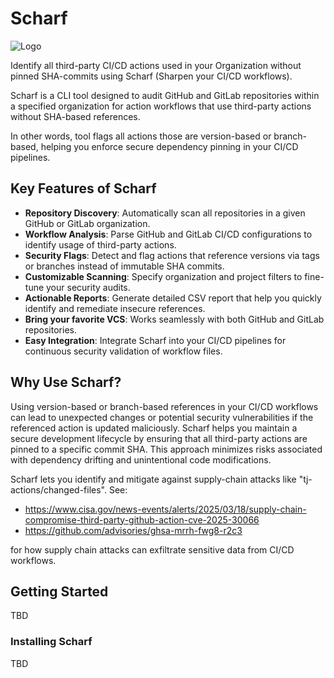 # Scharf
![Logo](https://github.com/cybrota/sharfer/blob/main/sharfer-logo.png)

Identify all third-party CI/CD actions used in your Organization without pinned SHA-commits using Scharf (Sharpen your CI/CD workflows). 

Scharf is a CLI tool designed to audit GitHub and GitLab repositories within a specified organization for action workflows that use third-party actions without SHA-based references.

In other words, tool flags all actions those are version-based or branch-based, helping you enforce secure dependency pinning in your CI/CD pipelines.

## Key Features of Scharf

* **Repository Discovery**: Automatically scan all repositories in a given GitHub or GitLab organization.
* **Workflow Analysis**: Parse GitHub and GitLab CI/CD configurations to identify usage of third-party actions.
* **Security Flags**: Detect and flag actions that reference versions via tags or branches instead of immutable SHA commits.
* **Customizable Scanning**: Specify organization and project filters to fine-tune your security audits.
* **Actionable Reports**: Generate detailed CSV report that help you quickly identify and remediate insecure references.
* **Bring your favorite VCS**: Works seamlessly with both GitHub and GitLab repositories.
* **Easy Integration**: Integrate Scharf into your CI/CD pipelines for continuous security validation of workflow files.

## Why Use Scharf?

Using version-based or branch-based references in your CI/CD workflows can lead to unexpected changes or potential security vulnerabilities if the referenced action is updated maliciously.
Scharf helps you maintain a secure development lifecycle by ensuring that all third-party actions are pinned to a specific commit SHA. This approach minimizes risks associated with dependency drifting and unintentional code modifications.

Scharf lets you identify and mitigate against supply-chain attacks like "tj-actions/changed-files". See:
- https://www.cisa.gov/news-events/alerts/2025/03/18/supply-chain-compromise-third-party-github-action-cve-2025-30066
- https://github.com/advisories/ghsa-mrrh-fwg8-r2c3

for how supply chain attacks can exfiltrate sensitive data from CI/CD workflows.

## Getting Started
TBD

### Installing Scharf
TBD
